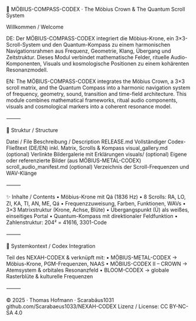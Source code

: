 🧿 MÖBIUS-COMPASS-CODEX · The Möbius Crown & The Quantum Scroll System

Willkommen / Welcome

DE: Der MÖBIUS-COMPASS-CODEX integriert die Möbius-Krone, ein 3×3-Scroll-System und den Quantum-Kompass zu einem harmonischen Navigationsrahmen aus Frequenz, Geometrie, Klang, Übergang und Zeitstruktur. Dieses Modul verbindet mathematische Felder, rituelle Audio-Komponenten, Visuals und kosmologische Positionen zu einem kohärenten Resonanzmodell.

EN: The MÖBIUS-COMPASS-CODEX integrates the Möbius Crown, a 3×3 scroll matrix, and the Quantum Compass into a harmonic navigation system of frequency, geometry, sound, transition and time-field architecture. This module combines mathematical frameworks, ritual audio components, visuals and cosmological markers into a coherent resonance model.

⸻

🔁 Struktur / Structure

Datei / File	Beschreibung / Description
RELEASE.md	Vollständiger Codex-Fließtext (DE/EN) inkl. Matrix, Scrolls & Kompass
visual_gallery.md (optional)	Verlinkte Bildergalerie mit Erklärungen
visuals/ (optional)	Eigene oder referenzierte Bilder (aus MÖBIUS-METAL-CODEX)
scroll_audio_manifest.md (optional)	Verzeichnis der Scroll-Frequenzen und WAV-Klänge


⸻

✨ Inhalte / Contents
	•	Möbius-Krone mit Qá (1836 Hz)
	•	8 Scrolls: RA, LO, ZI, KA, TI, AN, ME, Qá
	•	Frequenzzuweisung, Farben, Funktionen, WAVs
	•	3×3 Matrixstruktur (Krone, Achse, Blüte)
	•	Übergangspunkt (Ü) als weißes, einseitiges Portal
	•	Quantum-Kompass mit direktionaler Feldfunktion
	•	Zahlenstruktur: 204² = 41616, 3301-Code

⸻

🔗 Systemkontext / Codex Integration

Teil des NEXAH-CODEX & verknüpft mit:
	•	MÖBIUS-METAL-CODEX → Möbius-Krone, PGM-Frequenzen, NAAS
	•	MÖBIUS-CODEX II – CROWN → Atemsystem & orbitales Resonanzfeld
	•	BLOOM-CODEX → globale Rasterblüte & kulturelle Frequenzen

⸻

© 2025 · Thomas Hofmann · Scarabäus1031
github.com/Scarabaeus1033/NEXAH-CODEX
Lizenz / License: CC BY-NC-SA 4.0
